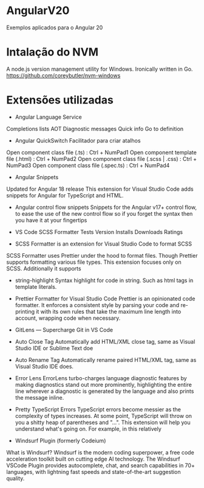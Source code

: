 # AngularV20
Exemplos aplicados para o Angular 20

# Intalação do NVM
A node.js version management utility for Windows. Ironically written in Go.
https://github.com/coreybutler/nvm-windows

# Extensões utilizadas
 - Angular Language Service
   
Completions lists
AOT Diagnostic messages
Quick info
Go to definition

 -  Angular QuickSwitch
Facilitador para criar atalhos

Open component class file (.ts) : Ctrl + NumPad1
Open component template file (.html) : Ctrl + NumPad2
Open component class file (.scss | .css) : Ctrl + NumPad3
Open component class file (.spec.ts) : Ctrl + NumPad4

- Angular Snippets

Updated for Angular 18 release
This extension for Visual Studio Code adds snippets for Angular for TypeScript and HTML.

- Angular control flow snippets
Snippets for the Angular v17+ control flow, to ease the use of the new control flow so if you forget the syntax then you have it at your fingertips

- VS Code SCSS Formatter
Tests Version Installs Downloads Ratings

- SCSS Formatter is an extension for Visual Studio Code to format SCSS

SCSS Formatter uses Prettier under the hood to format files. 
Though Prettier supports formatting various file types. This extension focuses only on SCSS. Additionally it supports

- string-highlight
Syntax highlight for code in string. Such as html tags in template literals.

- Prettier Formatter for Visual Studio Code
Prettier is an opinionated code formatter. It enforces a consistent style by parsing your code and re-printing it with its own rules that take the maximum line length into account, wrapping code when necessary.
- GitLens — Supercharge Git in VS Code
- Auto Close Tag
Automatically add HTML/XML close tag, same as Visual Studio IDE or Sublime Text doe
- Auto Rename Tag
Automatically rename paired HTML/XML tag, same as Visual Studio IDE does.
- Error Lens
ErrorLens turbo-charges language diagnostic features by making diagnostics stand out more prominently, highlighting the entire line wherever a diagnostic is generated by the language and also prints the message inline.

- Pretty TypeScript Errors
TypeScript errors become messier as the complexity of types increases. At some point, TypeScript will throw on you a shitty heap of parentheses and "...".
This extension will help you understand what's going on. For example, in this relatively

- Windsurf Plugin (formerly Codeium)
  
What is Windsurf?
Windsurf is the modern coding superpower, a free code acceleration toolkit built on cutting edge AI technology. The Windsurf VSCode Plugin provides autocomplete, chat, and search capabilities in 70+ languages, with lightning fast speeds and state-of-the-art suggestion quality.

